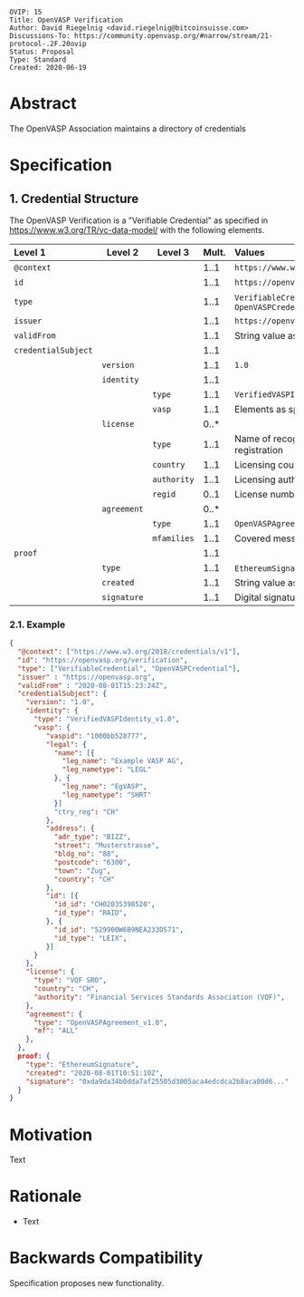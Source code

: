 ```pseudocode
OVIP: 15
Title: OpenVASP Verification
Author: David Riegelnig <david.riegelnig@bitcoinsuisse.com>
Discussions-To: https://community.openvasp.org/#narrow/stream/21-protocol-.2F.20ovip
Status: Proposal
Type: Standard
Created: 2020-06-19
```

# Abstract
The OpenVASP Association maintains a directory of credentials

# Specification

## 1. Credential Structure

The OpenVASP Verification is a "Verifiable Credential" as specified in https://www.w3.org/TR/vc-data-model/ with the following elements.

| Level 1             | Level 2        | Level 3     | Mult. | Values                                       | See  |
| :------------------ | -------------- | ----------- | :----------- | :------------------------------------------- | :--- |
| `@context`          |                |             | 1..1         | `https://www.w3.org/2018/credentials/v1`     |      |
| `id`                |                |             | 1..1         | `https://openvasp.org/verification`          |      |
| `type`              |                |             | 1..1         | `VerifiableCredential`, `OpenVASPCredential` |      |
| `issuer`            |                |             | 1..1         | `https://openvasp.org`                       |      |
| `validFrom`         |                |             | 1..1         | String value as per RFC3339                  |      |
| `credentialSubject` |                |             | 1..1         |                                              |      |
|  | `version` | | 1..1 | `1.0` | |
|  | `identity` | | 1..1 | | |
|  |  | `type` | 1..1 | `VerifiedVASPIdentity_v1.0` | |
|                     |          | `vasp` | 1..1         | Elements as specified in [ovip-0013](), 1.1  |      |
|                     | `license` |             | 0..*       |                                              |      |
| |  | `type` | 1..1 | Name of recognized license or registration | |
| |  | `country` | 1..1 | Licensing country | |
| |  | `authority` | 1..1 | Licensing authority | |
|                     |                | `regid`     | 0..1  | License number                               |      |
|                     | `agreement`    |             | 0..*         |                                              |      |
|                     |                | `type`        | 1..1         | `OpenVASPAgreement_v1.0` |      |
|                     |  | `mfamilies` | 1..1         | Covered message families (e.g. `TFR`, `ALL`) |      |
| `proof`             |                |             | 1..1         |       |      |
|                     | `type`           |             | 1..1         | `EthereumSignature` (**tbd**) |      |
|                     | `created`        |             | 1..1         | String value as per RFC3339                  |      |
|                     | `signature` |             | 1..1         | Digital signature |      |



### 2.1. Example

```json
{
  "@context": ["https://www.w3.org/2018/credentials/v1"],
  "id": "https://openvasp.org/verification",
  "type": ["VerifiableCredential", "OpenVASPCredential"],
  "issuer" : "https://openvasp.org",
  "validFrom" : "2020-08-01T15:23:24Z",
  "credentialSubject": {
    "version": "1.0",
    "identity": {
      "type": "VerifiedVASPIdentity_v1.0",
      "vasp": {
         "vaspid": "1000bb528777",
         "legal": {
           "name": [{
             "leg_name": "Example VASP AG",
             "leg_nametype": "LEGL"
           }, {
             "leg_name": "EgVASP",
             "leg_nametype": "SHRT"
           }]
           "ctry_reg": "CH"
         },
         "address": {
           "adr_type": "BIZZ",
           "street": "Musterstrasse",
           "bldg_no": "88",
           "postcode": "6300",
           "town": "Zug",
           "country": "CH"
         },
         "id": [{
           "id_id": "CH02035398520",
           "id_type": "RAID",
         }, {
           "id_id": "529900W6B9NEA233DS71",
           "id_type": "LEIX",
         }]
      }
    },
    "license": {
      "type": "VQF SRO",
      "country": "CH",
      "authority": "Financial Services Standards Association (VQF)",
    },
    "agreement": {
      "type": "OpenVASPAgreement_v1.0",
      "mf": "ALL"
    },
  },
  proof: {
    "type": "EthereumSignature",
    "created": "2020-08-01T10:51:10Z",
    "signature": "0xda9da34b0dda7af25505d3005aca4edcdca2b8aca00d6..."
  }
}
```







# Motivation

Text

# Rationale

- Text

# Backwards Compatibility

Specification proposes new functionality.